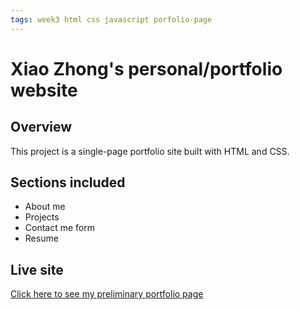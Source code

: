 ```yaml
---
tags: week3 html css javascript porfolio-page
---
```


# Xiao Zhong's personal/portfolio website

## Overview
This project is a single-page portfolio site built with HTML and CSS.

## Sections included
- About me
- Projects
- Contact me form
- Resume

## Live site
[Click here to see my preliminary portfolio page](https://xiaozhong21.github.io/portfolio-page/)
